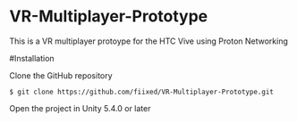 # VR-Multiplayer-Prototype

This is a VR multiplayer protoype for the HTC Vive using Proton Networking

#Installation

Clone the GitHub repository

`$ git clone https://github.com/fiixed/VR-Multiplayer-Prototype.git`

Open the project in Unity 5.4.0 or later


